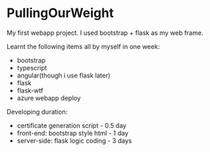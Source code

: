 # PullingOurWeight

My first webapp project. I used bootstrap + flask as my web frame.

Learnt the following items all by myself in one week:

- bootstrap
- typescript
- angular(though i use flask later)
- flask
- flask-wtf
- azure webapp deploy

Developing duration:

- certificate generation script - 0.5 day
- front-end: bootstrap style html - 1 day
- server-side: flask logic coding - 3 days